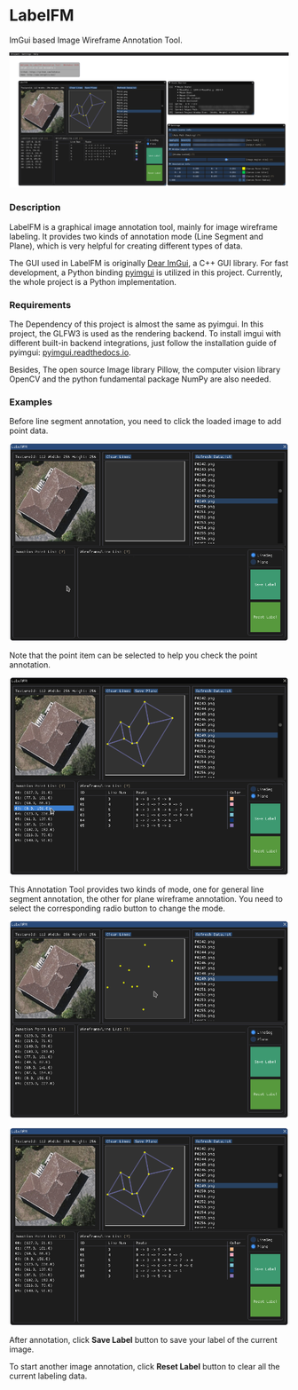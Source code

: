 # LabelFM
ImGui based Image Wireframe Annotation Tool.

![overview](./demo/overview.png)

### Description

LabelFM is a graphical image annotation tool, mainly for image wireframe labeling. It provides two kinds of annotation mode (Line Segment and Plane), which is very helpful for creating different types of data.

The GUI used in LabelFM is originally [Dear ImGui](https://github.com/ocornut/imgui), a C++ GUI library. For fast development, a Python binding [pyimgui](https://github.com/swistakm/pyimgui) is utilized in this project. Currently, the whole project is a Python implementation.

### Requirements

The Dependency of this project is almost the same as pyimgui. In this project, the GLFW3 is used as the rendering backend. To install imgui with different built-in backend integrations, just follow the installation guide of pyimgui: [pyimgui.readthedocs.io](https://pyimgui.readthedocs.io/en/latest/index.html).

Besides, The open source Image library Pillow, the computer vision library OpenCV and the python fundamental package NumPy are also needed.

### Examples

Before line segment annotation, you need to click the loaded image to add point data.

![point_anno](./demo/point_anno.gif)

Note that the point item can be selected to help you check the point annotation.

![point_selection](./demo/point_select.gif)

This Annotation Tool provides two kinds of mode, one for general line segment annotation, the other for plane wireframe annotation. You need to select the corresponding radio button to change the mode.

![lineseg_mode](./demo/lineseg_mode.gif)

![plane_mode](./demo/plane_mode.gif)

After annotation, click **Save Label** button to save your label of the current image.

To start another image annotation, click **Reset Label** button to clear all the current labeling data.